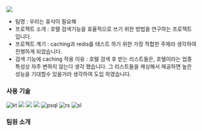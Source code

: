 <img src="https://capsule-render.vercel.app/api?type=soft&color=auto&height=120&section=header&text=프로젝트%20쉬어따가까&fontSize=30" />

- 팀명 : 우리는 휴식이 필요해
- 프로젝트 소개 :  호텔 검색기능을 효율적으로 쓰기 위한 방법을 연구하는 프로젝트 입니다.
- 프로젝트 계기 :  caching과 redis를 테스트 하기 위한 가장 적합한 주제라 생각하여 진행하게 되었습니다.
- 검색 기능에 caching 적용 이유 : 호텔 검색 후 받는 리스트들은, 호텔이라는 업종 특성상 자주 변하지 않는다 생각 했습니다. 그 리스트들을 캐싱해서 제공하면 높은 성능을 기대할수 있을거라 생각하여 도입 하였습니다.

### 사용 기술
![kt](https://img.shields.io/badge/Kotlin-0095D5?&style=for-the-badge&logo=kotlin&logoColor=white)
<img src="https://img.shields.io/badge/Spring Boot-6DB33F?style=for-the-badge&logo=springboot&logoColor=white">
<img src="https://img.shields.io/badge/Spring Data Jpa-6DB33F?style=for-the-badge&logo=spring&logoColor=white">
<img src="https://img.shields.io/badge/Swagger-6DB33F?style=for-the-badge&logo=swagger&logoColor=white">
![psql](https://img.shields.io/badge/PostgreSQL-316192?style=for-the-badge&logo=postgresql&logoColor=white)
![rs](https://img.shields.io/badge/redis-%23DD0031.svg?&style=for-the-badge&logo=redis&logoColor=white)
![sl](https://img.shields.io/badge/Slack-4A154B?style=for-the-badge&logo=slack&logoColor=white)

### 팀원 소개















